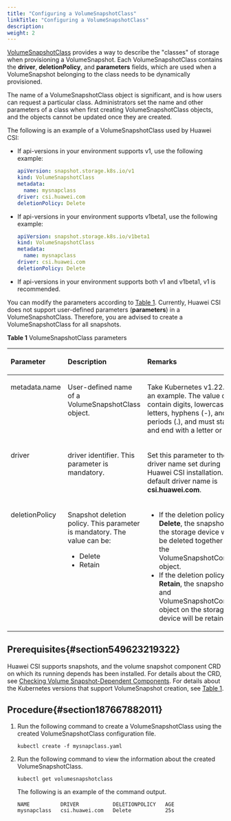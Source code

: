 ```yaml
---
title: "Configuring a VolumeSnapshotClass"
linkTitle: "Configuring a VolumeSnapshotClass"
description: 
weight: 2
---
```


[VolumeSnapshotClass](https://kubernetes.io/docs/concepts/storage/volume-snapshot-classes/)  provides a way to describe the "classes" of storage when provisioning a VolumeSnapshot. Each VolumeSnapshotClass contains the  **driver**,  **deletionPolicy**, and  **parameters**  fields, which are used when a VolumeSnapshot belonging to the class needs to be dynamically provisioned.

The name of a VolumeSnapshotClass object is significant, and is how users can request a particular class. Administrators set the name and other parameters of a class when first creating VolumeSnapshotClass objects, and the objects cannot be updated once they are created.

The following is an example of a VolumeSnapshotClass used by Huawei CSI:

-   If api-versions in your environment supports v1, use the following example:

    ```yaml
    apiVersion: snapshot.storage.k8s.io/v1
    kind: VolumeSnapshotClass
    metadata:
      name: mysnapclass
    driver: csi.huawei.com
    deletionPolicy: Delete
    ```

-   If api-versions in your environment supports v1beta1, use the following example:

    ```yaml
    apiVersion: snapshot.storage.k8s.io/v1beta1
    kind: VolumeSnapshotClass
    metadata:
      name: mysnapclass
    driver: csi.huawei.com
    deletionPolicy: Delete
    ```

-   If api-versions in your environment supports both v1 and v1beta1, v1 is recommended.

You can modify the parameters according to  [Table 1](#en-us_topic_0254162578_table189495491346). Currently, Huawei CSI does not support user-defined parameters \(**parameters**\) in a VolumeSnapshotClass. Therefore, you are advised to create a VolumeSnapshotClass for all snapshots.

**Table  1**  VolumeSnapshotClass parameters

<a name="en-us_topic_0254162578_table189495491346"></a>
<table><thead align="left"><tr id="en-us_topic_0254162578_row694915491241"><th class="cellrowborder" valign="top" width="17.91%" id="mcps1.2.4.1.1"><p id="en-us_topic_0254162578_p1094915491049"><a name="en-us_topic_0254162578_p1094915491049"></a><a name="en-us_topic_0254162578_p1094915491049"></a>Parameter</p>
</th>
<th class="cellrowborder" valign="top" width="26.99%" id="mcps1.2.4.1.2"><p id="en-us_topic_0254162578_p14949149841"><a name="en-us_topic_0254162578_p14949149841"></a><a name="en-us_topic_0254162578_p14949149841"></a>Description</p>
</th>
<th class="cellrowborder" valign="top" width="55.1%" id="mcps1.2.4.1.3"><p id="en-us_topic_0254162578_p1894916491142"><a name="en-us_topic_0254162578_p1894916491142"></a><a name="en-us_topic_0254162578_p1894916491142"></a>Remarks</p>
</th>
</tr>
</thead>
<tbody><tr id="en-us_topic_0254162578_row694916498411"><td class="cellrowborder" valign="top" width="17.91%" headers="mcps1.2.4.1.1 "><p id="en-us_topic_0254162578_p179494491042"><a name="en-us_topic_0254162578_p179494491042"></a><a name="en-us_topic_0254162578_p179494491042"></a>metadata.name</p>
</td>
<td class="cellrowborder" valign="top" width="26.99%" headers="mcps1.2.4.1.2 "><p id="en-us_topic_0254162578_p594918493417"><a name="en-us_topic_0254162578_p594918493417"></a><a name="en-us_topic_0254162578_p594918493417"></a>User-defined name of a VolumeSnapshotClass object.</p>
</td>
<td class="cellrowborder" valign="top" width="55.1%" headers="mcps1.2.4.1.3 "><p id="en-us_topic_0254162578_p179301591191"><a name="en-us_topic_0254162578_p179301591191"></a><a name="en-us_topic_0254162578_p179301591191"></a>Take Kubernetes v1.22.1 as an example. The value can contain digits, lowercase letters, hyphens (-), and periods (.), and must start and end with a letter or digit.</p>
</td>
</tr>
<tr id="en-us_topic_0254162578_row17949349643"><td class="cellrowborder" valign="top" width="17.91%" headers="mcps1.2.4.1.1 "><p id="en-us_topic_0254162578_p294913495410"><a name="en-us_topic_0254162578_p294913495410"></a><a name="en-us_topic_0254162578_p294913495410"></a>driver</p>
</td>
<td class="cellrowborder" valign="top" width="26.99%" headers="mcps1.2.4.1.2 "><p id="en-us_topic_0254162578_p189491549542"><a name="en-us_topic_0254162578_p189491549542"></a><a name="en-us_topic_0254162578_p189491549542"></a>driver identifier. This parameter is mandatory.</p>
</td>
<td class="cellrowborder" valign="top" width="55.1%" headers="mcps1.2.4.1.3 "><p id="en-us_topic_0254162578_p119491249043"><a name="en-us_topic_0254162578_p119491249043"></a><a name="en-us_topic_0254162578_p119491249043"></a>Set this parameter to the driver name set during Huawei CSI installation. The default driver name is <strong id="b1877316566470"><a name="b1877316566470"></a><a name="b1877316566470"></a>csi.huawei.com</strong>.</p>
</td>
</tr>
<tr id="en-us_topic_0254162578_row19949449547"><td class="cellrowborder" valign="top" width="17.91%" headers="mcps1.2.4.1.1 "><p id="en-us_topic_0254162578_p5949749144"><a name="en-us_topic_0254162578_p5949749144"></a><a name="en-us_topic_0254162578_p5949749144"></a>deletionPolicy</p>
</td>
<td class="cellrowborder" valign="top" width="26.99%" headers="mcps1.2.4.1.2 "><p id="p19594192418394"><a name="p19594192418394"></a><a name="p19594192418394"></a>Snapshot deletion policy. This parameter is mandatory. The value can be:</p>
<a name="ul1034113525514"></a><a name="ul1034113525514"></a><ul id="ul1034113525514"><li>Delete</li><li>Retain</li></ul>
</td>
<td class="cellrowborder" valign="top" width="55.1%" headers="mcps1.2.4.1.3 "><a name="ul925601066"></a><a name="ul925601066"></a><ul id="ul925601066"><li>If the deletion policy is <strong id="b35361518194816"><a name="b35361518194816"></a><a name="b35361518194816"></a>Delete</strong>, the snapshot on the storage device will be deleted together with the VolumeSnapshotContent object.</li><li>If the deletion policy is <strong id="b1013813510484"><a name="b1013813510484"></a><a name="b1013813510484"></a>Retain</strong>, the snapshot and VolumeSnapshotContent object on the storage device will be retained.</li></ul>
</td>
</tr>
</tbody>
</table>

## Prerequisites{#section549623219322}

Huawei CSI supports snapshots, and the volume snapshot component CRD on which its running depends has been installed. For details about the CRD, see  [Checking Volume Snapshot-Dependent Components](/docs/installation-and-deployment/installation-preparations/checking-volume-snapshot-dependent-components). For details about the Kubernetes versions that support VolumeSnapshot creation, see  [Table 1](/docs/compatibility-and-features/kubernetes-feature-matrix#table134589135522).

## Procedure{#section187667882011}

1.  Run the following command to create a VolumeSnapshotClass using the created VolumeSnapshotClass configuration file.

    ```
    kubectl create -f mysnapclass.yaml
    ```

2.  Run the following command to view the information about the created VolumeSnapshotClass.

    ```
    kubectl get volumesnapshotclass
    ```

    The following is an example of the command output.

    ```
    NAME          DRIVER           DELETIONPOLICY   AGE
    mysnapclass   csi.huawei.com   Delete           25s
    ```

